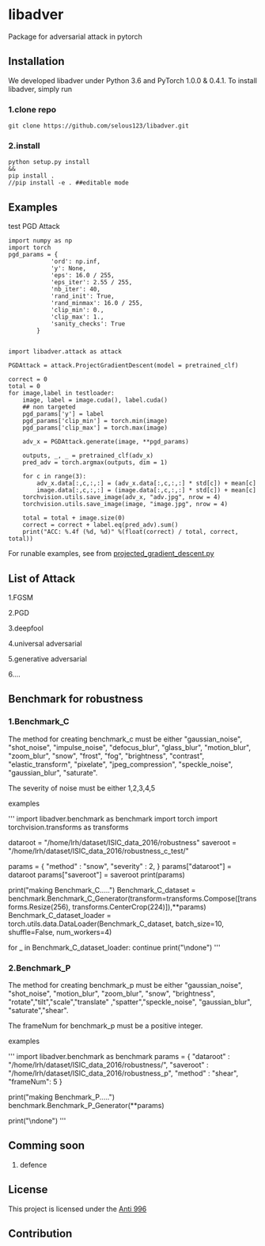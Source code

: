 # libadver
Package for adversarial attack in pytorch

## Installation

We developed libadver under Python 3.6 and PyTorch 1.0.0 & 0.4.1. To install libadver, simply run

### 1.clone repo

```
git clone https://github.com/selous123/libadver.git
```

### 2.install

```
python setup.py install
&&
pip install .
//pip install -e . ##editable mode
```

## Examples
test PGD Attack
```
import numpy as np
import torch
pgd_params = {
            'ord': np.inf,
            'y': None,
            'eps': 16.0 / 255,
            'eps_iter': 2.55 / 255,
            'nb_iter': 40,
            'rand_init': True,
            'rand_minmax': 16.0 / 255,
            'clip_min': 0.,
            'clip_max': 1.,
            'sanity_checks': True
        }


import libadver.attack as attack

PGDAttack = attack.ProjectGradientDescent(model = pretrained_clf)

correct = 0
total = 0
for image,label in testloader:
    image, label = image.cuda(), label.cuda()
    ## non targeted
    pgd_params['y'] = label
    pgd_params['clip_min'] = torch.min(image) 
    pgd_params['clip_max'] = torch.max(image)
    
    adv_x = PGDAttack.generate(image, **pgd_params)

    outputs, _, _ = pretrained_clf(adv_x)
    pred_adv = torch.argmax(outputs, dim = 1)
    
    for c in range(3):
        adv_x.data[:,c,:,:] = (adv_x.data[:,c,:,:] * std[c]) + mean[c]
        image.data[:,c,:,:] = (image.data[:,c,:,:] * std[c]) + mean[c]
    torchvision.utils.save_image(adv_x, "adv.jpg", nrow = 4)
    torchvision.utils.save_image(image, "image.jpg", nrow = 4)

    total = total + image.size(0)
    correct = correct + label.eq(pred_adv).sum()
    print("ACC: %.4f (%d, %d)" %(float(correct) / total, correct, total))
```

For runable examples, see from [projected_gradient_descent.py]()


## List of Attack
1.FGSM

2.PGD

3.deepfool

4.universal adversarial

5.generative adversarial

6....

## Benchmark for robustness

### 1.Benchmark_C

The method for creating benchmark_c must be either "gaussian_noise", "shot_noise", "impulse_noise", "defocus_blur", "glass_blur", "motion_blur", "zoom_blur", "snow", "frost", "fog", "brightness", "contrast", "elastic_transform", "pixelate", "jpeg_compression", "speckle_noise", "gaussian_blur", "saturate".

The severity of noise must be either 1,2,3,4,5

examples

'''
import libadver.benchmark as benchmark
import torch
import torchvision.transforms as transforms

dataroot = "/home/lrh/dataset/ISIC_data_2016/robustness"
saveroot = "/home/lrh/dataset/ISIC_data_2016/robustness_c_test/"

params = {
    "method" : "snow",
    "severity" : 2,
}
params["dataroot"] = dataroot
params["saveroot"] = saveroot
print(params)

print("making Benchmark_C.....")
Benchmark_C_dataset = benchmark.Benchmark_C_Generator(transform=transforms.Compose([transforms.Resize(256), transforms.CenterCrop(224)]),**params)
Benchmark_C_dataset_loader = torch.utils.data.DataLoader(Benchmark_C_dataset, batch_size=10, shuffle=False, num_workers=4)

for _ in Benchmark_C_dataset_loader: continue
print("\ndone")
'''

### 2.Benchmark_P

The method for creating benchmark_p must be either "gaussian_noise", "shot_noise", "motion_blur", "zoom_blur", "snow", "brightness", "rotate","tilt","scale","translate" ,"spatter","speckle_noise", "gaussian_blur", "saturate","shear".

The frameNum for benchmark_p must be a positive integer.

examples

'''
import libadver.benchmark as benchmark
params = {
        "dataroot" : "/home/lrh/dataset/ISIC_data_2016/robustness/",
        "saveroot" : "/home/lrh/dataset/ISIC_data_2016/robustness_p",
        "method" : "shear",
        "frameNum": 5
}


print("making Benchmark_P.....")
benchmark.Benchmark_P_Generator(**params)

print("\ndone")
'''


## Comming soon
1. defence


## License
This project is licensed under the [Anti 996](https://github.com/996icu/996.ICU/blob/master/LICENSE)

## Contribution
